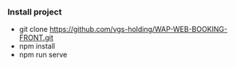 ### Install project

- git clone https://github.com/vgs-holding/WAP-WEB-BOOKING-FRONT.git
- npm install
- npm run serve

